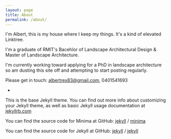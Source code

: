 ```yaml
---
layout: page
title: About
permalink: /about/
---
```


I'm Albert, this is my house where I keep my things.
It's a kind of elevated Linktree.

I'm a graduate of RMIT's Bacehlor of Landscape Architectural Design & Master of Landscape Architecture.

I'm currently working toward applying for a PhD in landscape architecture so am dusting this site off and attempting to start posting regularly.

Please get in touch:
albertrex83@gmail.com,
0401541693

-

This is the base Jekyll theme. You can find out more info about customizing your Jekyll theme, as well as basic Jekyll usage documentation at [jekyllrb.com](https://jekyllrb.com/)

You can find the source code for Minima at GitHub:
[jekyll][jekyll-organization] /
[minima](https://github.com/jekyll/minima)

You can find the source code for Jekyll at GitHub:
[jekyll][jekyll-organization] /
[jekyll](https://github.com/jekyll/jekyll)


[jekyll-organization]: https://github.com/jekyll
